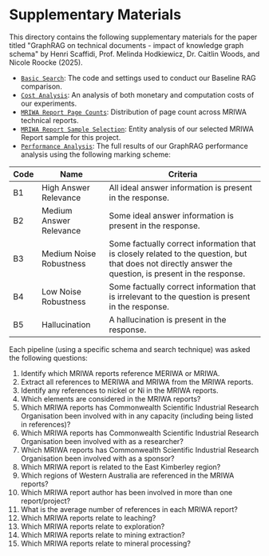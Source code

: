 # Supplementary Materials

This directory contains the following supplementary materials for the paper titled "GraphRAG on technical documents - impact of knowledge graph schema" by Henri Scaffidi, Prof. Melinda Hodkiewicz, Dr. Caitlin Woods, and Nicole Roocke (2025). 

- [`Basic Search`](https://github.com/nlp-tlp/GraphRAG-on-Minerals-Domain/blob/main/supplementary_materials/basic_search): The code and settings used to conduct our Baseline RAG comparison.
- [`Cost Analysis`](https://github.com/nlp-tlp/GraphRAG-on-Minerals-Domain/blob/main/supplementary_materials/cost_analysis.md): An analysis of both monetary and computation costs of our experiments.
- [`MRIWA Report Page Counts`](https://github.com/nlp-tlp/GraphRAG-on-Minerals-Domain/blob/main/supplementary_materials/mriwa_report_page_counts.png): Distribution of page count across MRIWA technical reports.
- [`MRIWA Report Sample Selection`](https://github.com/nlp-tlp/GraphRAG-on-Minerals-Domain/blob/main/supplementary_materials/mriwa_report_sample_selection.md): Entity analysis of our selected MRIWA Report sample for this project.
- [`Performance Analysis`](https://github.com/nlp-tlp/GraphRAG-on-Minerals-Domain/blob/main/supplementary_materials/performance_analysis): The full results of our GraphRAG performance analysis using the following marking scheme:

| Code | Name                     | Criteria |
|------|--------------------------|-----------------------------------------------------------|
| B1   | High Answer Relevance    | All ideal answer information is present in the response. |
| B2   | Medium Answer Relevance  | Some ideal answer information is present in the response. |
| B3   | Medium Noise Robustness  | Some factually correct information that is closely related to the question, but that does not directly answer the question, is present in the response. |
| B4   | Low Noise Robustness     | Some factually correct information that is irrelevant to the question is present in the response. |
| B5   | Hallucination            | A hallucination is present in the response. |

Each pipeline (using a specific schema and search technique) was asked the following questions:

1. Identify which MRIWA reports reference MERIWA or MRIWA.
2. Extract all references to MERIWA and MRIWA from the MRIWA reports.
3. Identify any references to nickel or Ni in the MRIWA reports.
4. Which elements are considered in the MRIWA reports?
5. Which MRIWA reports has Commonwealth Scientific Industrial Research Organisation been involved with in any capacity (including being listed in references)?
6. Which MRIWA reports has Commonwealth Scientific Industrial Research Organisation been involved with as a researcher?
7. Which MRIWA reports has Commonwealth Scientific Industrial Research Organisation been involved with as a sponsor?
8. Which MRIWA report is related to the East Kimberley region?
9. Which regions of Western Australia are referenced in the MRIWA reports?
10. Which MRIWA report author has been involved in more than one report/project?
11. What is the average number of references in each MRIWA report?
12. Which MRIWA reports relate to leaching?
13. Which MRIWA reports relate to exploration?
14. Which MRIWA reports relate to mining extraction?
15. Which MRIWA reports relate to mineral processing?